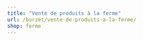 ```yaml
---
title: "Vente de produits à la ferme"
url: /burzet/vente-de-produits-a-la-ferme/
shop: ferme
---
```

